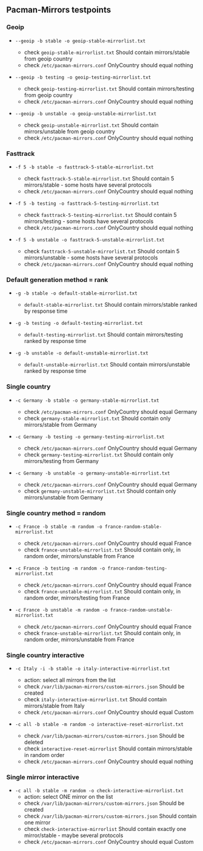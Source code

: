 ## Pacman-Mirrors testpoints
### Geoip

* `--geoip -b stable -o geoip-stable-mirrorlist.txt`
  - check `geoip-stable-mirrorlist.txt` Should contain mirrors/stable from geoip country
  - check `/etc/pacman-mirrors.conf` OnlyCountry should equal nothing
  
* `--geoip -b testing -o geoip-testing-mirrorlist.txt`
  - check `geoip-testing-mirrorlist.txt` Should contain mirrors/testing from geoip country
  - check `/etc/pacman-mirrors.conf` OnlyCountry should equal nothing
  
* `--geoip -b unstable -o geoip-unstable-mirrorlist.txt`
  - check `geoip-unstable-mirrorlist.txt` Should contain mirrors/unstable from geoip country
  - check `/etc/pacman-mirrors.conf` OnlyCountry should equal nothing

### Fasttrack

* `-f 5 -b stable -o fasttrack-5-stable-mirrorlist.txt`
  - check `fasttrack-5-stable-mirrorlist.txt` Should contain 5 mirrors/stable - some hosts have several protocols
  - check `/etc/pacman-mirrors.conf` OnlyCountry should equal nothing
  
* `-f 5 -b testing -o fasttrack-5-testing-mirrorlist.txt`
  - check `fasttrack-5-testing-mirrorlist.txt` Should contain 5 mirrors/testing - some hosts have several protocols
  - check `/etc/pacman-mirrors.conf` OnlyCountry should equal nothing
  
* `-f 5 -b unstable -o fasttrack-5-unstable-mirrorlist.txt`
  - check `fasttrack-5-unstable-mirrorlist.txt` Should contain 5 mirrors/unstable - some hosts have several protocols
  - check `/etc/pacman-mirrors.conf` OnlyCountry should equal nothing

### Default generation method = rank

* `-g -b stable -o default-stable-mirrorlist.txt`
  * `default-stable-mirrorlist.txt` Should contain mirrors/stable ranked by response time
   
* `-g -b testing -o default-testing-mirrorlist.txt`
  * `default-testing-mirrorlist.txt` Should contain mirrors/testing ranked by response time
  
* `-g -b unstable -o default-unstable-mirrorlist.txt`
  * `default-unstable-mirrorlist.txt` Should contain mirrors/unstable ranked by response time

### Single country

* `-c Germany -b stable -o germany-stable-mirrorlist.txt`
  - check `/etc/pacman-mirrors.conf` OnlyCountry should equal Germany
  - check `germany-stable-mirrorlist.txt` Should contain only mirrors/stable from Germany
  
* `-c Germany -b testing -o germany-testing-mirrorlist.txt`
  - check `/etc/pacman-mirrors.conf` OnlyCountry should equal Germany
  - check `germany-testing-mirrorlist.txt` Should contain only mirrors/testing from Germany
  
* `-c Germany -b unstable -o germany-unstable-mirrorlist.txt`
  - check `/etc/pacman-mirrors.conf` OnlyCountry should equal Germany
  - check `germany-unstable-mirrorlist.txt` Should contain only mirrors/unstable from Germany
  
### Single country method = random  
  
* `-c France -b stable -m random -o france-random-stable-mirrorlist.txt`
  - check `/etc/pacman-mirrors.conf` OnlyCountry should equal France
  - check `france-unstable-mirrorlist.txt` Should contain only, in random order, mirrors/unstable from France
  
* `-c France -b testing -m random -o france-random-testing-mirrorlist.txt`
  - check `/etc/pacman-mirrors.conf` OnlyCountry should equal France
  - check `france-unstable-mirrorlist.txt` Should contain only, in random order, mirrors/testing from France
  
* `-c France -b unstable -m random -o france-random-unstable-mirrorlist.txt`
  - check `/etc/pacman-mirrors.conf` OnlyCountry should equal France
  - check `france-unstable-mirrorlist.txt` Should contain only, in random order, mirrors/unstable from France

### Single country interactive

* `-c Italy -i -b stable -o italy-interactive-mirrorlist.txt`
  - action: select all mirrors from the list
  - check `/var/lib/pacman-mirrors/custom-mirrors.json` Should be created
  - check `italy-interactive-mirrorlist.txt` Should contain mirrors/stable from Italy
  - check `/etc/pacman-mirrors.conf` OnlyCountry should equal Custom
  
* `-c all -b stable -m random -o interactive-reset-mirrorlist.txt`
  - check `/var/lib/pacman-mirrors/custom-mirrors.json` Should be deleted
  - check `interactive-reset-mirrorlist` Should contain mirrors/stable in random order
  - check `/etc/pacman-mirrors.conf` OnlyCountry should equal nothing

### Single mirror interactive

* `-c all -b stable -m random -o check-interactive-mirrorlist.txt`
  - action: select ONE mirror on the list 
  - check `/var/lib/pacman-mirrors/custom-mirrors.json` Should be created
  - check `/var/lib/pacman-mirrors/custom-mirrors.json` Should contain one mirror
  - check `check-interactive-mirrorlist` Should contain exactly one mirror/stable - maybe several protocols
  - check `/etc/pacman-mirrors.conf` OnlyCountry should equal Custom
